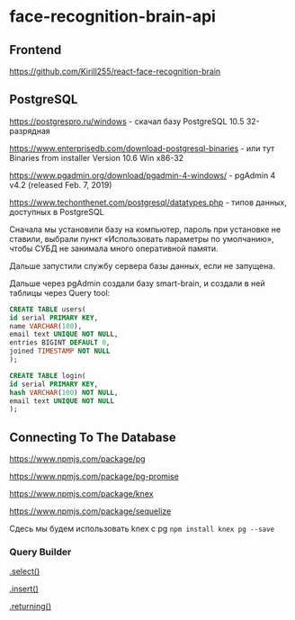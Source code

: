 # face-recognition-brain-api

## Frontend

https://github.com/Kirill255/react-face-recognition-brain

## PostgreSQL

https://postgrespro.ru/windows - скачал базу PostgreSQL 10.5 32-разрядная

https://www.enterprisedb.com/download-postgresql-binaries - или тут Binaries from installer Version 10.6 Win x86-32

https://www.pgadmin.org/download/pgadmin-4-windows/ - pgAdmin 4 v4.2 (released Feb. 7, 2019)

https://www.techonthenet.com/postgresql/datatypes.php - типов данных, доступных в PostgreSQL

Сначала мы установили базу на компьютер, пароль при установке не ставили, выбрали пункт «Использовать параметры по умолчанию», чтобы СУБД не занимала много оперативной памяти.

Дальше запустили службу сервера базы данных, если не запущена.

Дальше через pgAdmin создали базу smart-brain, и создали в ней таблицы через Query tool:

```sql
CREATE TABLE users(
id serial PRIMARY KEY,
name VARCHAR(100),
email text UNIQUE NOT NULL,
entries BIGINT DEFAULT 0,
joined TIMESTAMP NOT NULL
);
```

```sql
CREATE TABLE login(
id serial PRIMARY KEY,
hash VARCHAR(100) NOT NULL,
email text UNIQUE NOT NULL
);
```

## Connecting To The Database

https://www.npmjs.com/package/pg

https://www.npmjs.com/package/pg-promise

https://www.npmjs.com/package/knex

https://www.npmjs.com/package/sequelize

Сдесь мы будем использовать knex с pg `npm install knex pg --save`

### Query Builder

[.select()](https://knexjs.org/#Builder-select)

[.insert()](https://knexjs.org/#Builder-insert)

[.returning()](https://knexjs.org/#Builder-returning)
